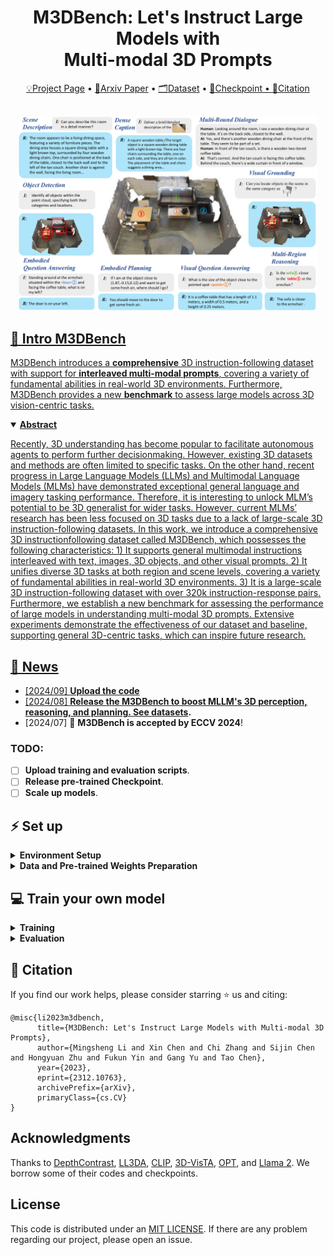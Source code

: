 

<div align="center">
  <h1>M3DBench: Let's Instruct Large Models with <br> Multi-modal 3D Prompts</h1>
  <p align="center">
    <a href="https://m3dbench.github.io/">💡Project Page</a> •
    <a href="https://arxiv.org/abs/2312.10763">📃Arxiv Paper</a> •
    <a href="https://huggingface.co/datasets/MSheng-Lee/M3DBench">🗂Dataset</a> •
    <a href="https://github.com/OpenM3D/M3DBench">🤗Checkpoint •
    <a href="#-citation">📖Citation
  </p>
  <br>
  <img width="95%" src=./assets/teaser.png>
</div>


## 🏃 Intro M3DBench

M3DBench introduces a **comprehensive** 3D instruction-following dataset with support for **interleaved multi-modal prompts**, covering a variety of fundamental abilities in real-world 3D environments. Furthermore, M3DBench provides a new **benchmark** to assess large models across 3D vision-centric tasks.

<details open="open">
    <summary><b>Abstract</b></summary>

Recently, 3D understanding has become popular to facilitate autonomous agents to perform further decisionmaking. However, existing 3D datasets and methods are often limited to specific tasks. On the other hand, recent progress in Large Language Models (LLMs) and Multimodal Language Models (MLMs) have demonstrated exceptional general language and imagery tasking performance. Therefore, it is interesting to unlock MLM’s potential to be 3D generalist for wider tasks. However, current MLMs’ research has been less focused on 3D tasks due to a lack of large-scale 3D instruction-following datasets. In this work, we introduce a comprehensive 3D instructionfollowing dataset called M3DBench, which possesses the following characteristics: 1) It supports general multimodal instructions interleaved with text, images, 3D objects, and other visual prompts. 2) It unifies diverse 3D tasks at both region and scene levels, covering a variety of fundamental abilities in real-world 3D environments. 3) It is a large-scale 3D instruction-following dataset with over 320k instruction-response pairs. Furthermore, we establish a new benchmark for assessing the performance of large models in understanding multi-modal 3D prompts. Extensive experiments demonstrate the effectiveness of our dataset and baseline, supporting general 3D-centric tasks, which can inspire future research.

</details>

<!-- <img width="1194" alt="pipeline" src="assets/pipeline.png">
</details> -->

## 🚩 News

- [2024/09] **Upload the code** 
- [2024/08] **Release the M3DBench to boost MLLM's 3D perception, reasoning, and planning. See [datasets](https://huggingface.co/datasets/MSheng-Lee/M3DBench).**
- [2024/07] 🎉 **M3DBench is accepted by ECCV 2024**!

### TODO:
<!-- - []  **Upload the code**. -->
- [ ] **Upload training and evaluation scripts**.
- [ ] **Release pre-trained Checkpoint**.
- [ ] **Scale up models**.

## ⚡ Set up

<details>
  <summary><b>Environment Setup</b></summary>

**Step 1. Build Dependencies.** Our code is tested with CUDA 12.2 and Python 3.8.19. It is recommended to create a virtual environment [Optional].

```bash
conda create -n m3dbench python=3.8
conda activate m3dbench
```

Next, you should install the following packages:

```bash
pip install h5py
pip install scipy
pip install cython
pip install plyfile
pip install trimesh==2.35.39
pip install networkx==2.2
pip install torch==2.2.1 torchvision==0.17.1 torchaudio==2.2.1 --index-url https://download.pytorch.org/whl/cu121
pip install transformers==4.44.2
pip install numpy==1.19.5
```

After that, build the `pointnet2` and accelerated `giou` from source:

```bash
cd third_party/pointnet2
python setup.py install
```

```bash
cd ../../utils
python cython_compile.py build_ext --inplace
```

</details>



<details>
  <summary><b>Data and Pre-trained Weights Preparation</b></summary>

**Step 1. Prepare the 3D Data and Language Annotations.**

Please refer to the instructions available [here](https://huggingface.co/datasets/MSheng-Lee/M3DBench) to download the pre-processed 3D data and language annotations from M3DBench.

**Step 2. Download Pre-trained weights.** 

You'll need to download the following pre-trained weights for the scene encoder, image encoder, shape encoder, and LLM:

1. **Scene Encoder**  
   We offer two types of 3D scene encoders:  
   - For the PointNet-based encoder, download from [DepthContrast](https://github.com/facebookresearch/DepthContrast).  
   - For the transformer-based encoder, download from [Vote2Cap-DETR](https://github.com/ch3cook-fdu/Vote2Cap-DETR).

2. **Image Encoder**  
   Download the `openai/clip-vit-large-patch14-336` checkpoint (or another image encoder) from [Hugging Face](https://huggingface.co/meta-llama/Llama-2-7b).

3. **Shape Encoder**  
   Download the pre-trained checkpoint from [3D-VisTA](https://github.com/3d-vista/3D-VisTA).

4. **LLM**

   If your server doesn't support auto-downloading from huggingface, manually download the `meta-llama/Llama-2-7b` checkpoint (or another decoder-only LLM) from [Hugging Face](https://huggingface.co/meta-llama/Llama-2-7b).

</details>





## 💻 Train your own model

<details>
  <summary><b>Training</b></summary>
</details>

<details>
  <summary><b>Evaluation</b></summary>
</details>


## 📖 Citation

If you find our work helps, please consider starring ⭐ us and citing:

```{bibtex}
@misc{li2023m3dbench,
      title={M3DBench: Let's Instruct Large Models with Multi-modal 3D Prompts}, 
      author={Mingsheng Li and Xin Chen and Chi Zhang and Sijin Chen and Hongyuan Zhu and Fukun Yin and Gang Yu and Tao Chen},
      year={2023},
      eprint={2312.10763},
      archivePrefix={arXiv},
      primaryClass={cs.CV}
}
```


## Acknowledgments

Thanks to [DepthContrast](https://github.com/facebookresearch/DepthContrast), [LL3DA](https://github.com/Open3DA/LL3DA), [CLIP](https://github.com/openai/CLIP), [3D-VisTA](https://github.com/3d-vista/3D-VisTA), [OPT](https://huggingface.co/facebook/opt-6.7b), and [Llama 2](https://huggingface.co/meta-llama). We borrow some of their codes and checkpoints.



## License

This code is distributed under an [MIT LICENSE](LICENSE). If there are any problem regarding our project, please open an issue.
